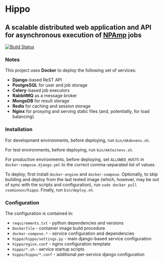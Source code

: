 Hippo
=====
A scalable distributed web application and API for asynchronous execution of [NPAmp](https://github.com/vsemionov/npamp) jobs
-----------------------------------------------------------------------------------------------------------------------------

[![Build Status](https://travis-ci.org/vsemionov/hippo.svg?branch=master)](https://travis-ci.org/vsemionov/hippo)


### Notes

This project uses **Docker** to deploy the following set of services:
* **Django**-based ReST API
* **PostgreSQL** for user and job storage
* **Celery**-based job executors
* **RabbitMQ** as a message broker
* **MongoDB** for result storage
* **Redis** for caching and session storage
* **Nginx** for proxying and serving static files (and, potentially, for load balancing)


### Installation

For development environments, before deploying, run `bin/mkdevenv.sh`.

For test environments, before deploying, run `bin/mktestenv.sh`.

For production environments, before deploying, set `ALLOWED_HOSTS` in `docker-compose.django.yml` to the correct comma-separated list of values.

To deploy, first install `docker-engine` and `docker-compose`. Optionally, to skip building and deploy from the last tested image (which, however, may be out of sync with the scripts and configuration), run `sudo docker pull vsemionov/hippo`. Finally, run `bin/deploy.sh`.


### Configuration

The configuration is contained in:
* `requirements.txt` - python dependencies and versions
* `Dockerfile` - container image build procedure
* `docker-compose.*` - service configuration and dependencies
* `hippo/hippo/settings.py` - main django-based service configuration
* `hippo/nginx.conf` - nginx configuration template
* `hippo/*.sh` - service startup scripts
* `hippo/hippo/*.conf` - additional per-service django configuration
